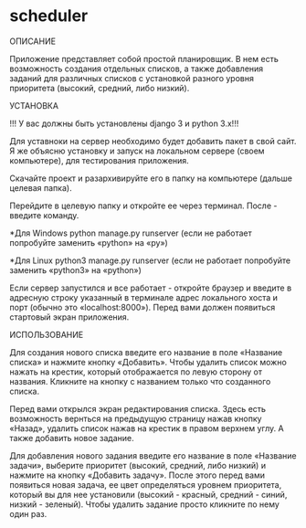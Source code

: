 # scheduler
ОПИСАНИЕ

Приложение представляет собой простой планировщик. В нем есть возможность создания отдельных списков, а также добавления заданий для различных списков с установкой разного уровня приоритета (высокий, средний, либо низкий).

УСТАНОВКА

!!! У вас должны быть установлены django 3 и python 3.x!!!

Для уставноки на сервер необходимо будет добавить пакет в свой сайт. Я же объясню установку и запуск на локальном сервере (своем компьютере), для тестирования приложения.

Скачайте проект и разархивируйте его в папку на компьютере (дальше целевая папка).

Перейдите в целевую папку и откройте ее через терминал. После - введите команду.

*Для Windows
python manage.py runserver (если не работает попробуйте заменить «python» на «py»)

*Для Linux
python3 manage.py runserver (если не работает попробуйте заменить «python3» на «python»)

Если сервер запустился и все работает - откройте браузер и введите в адресную строку указанный в терминале адрес локального хоста и порт (обычно это «localhost:8000»). Перед вами должен появиться стартовый экран приложения.

ИСПОЛЬЗОВАНИЕ

Для создания нового списка введите его название в поле «Название списка» и нажмите кнопку «Добавить». Чтобы удалить список можно нажать на крестик, который отображается по левую сторону от названия. Кликните на кнопку с названием только что созданного списка.

Перед вами открылся экран редактирования списка. Здесь есть возможность вернться на предыдущую страницу нажав кнопку «Назад», удалить список нажав на крестик в правом верхнем углу. А также добавить новое задание.

Для добавления нового задания введите его название в поле «Название задачи», выберите приоритет (высокий, средний, либо низкий) и нажмите на кнопку «Добавить задачу». После этого перед вами появиться новая задача, ее цвет определяться уровнем приоритета, который вы для нее установили (высокий - красный, средний - синий, низкий - зеленый). Чтобы удалить задание просто кликните по нему один раз.
